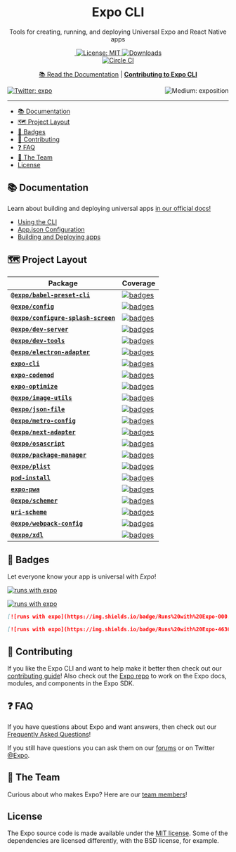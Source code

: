 <!-- Title -->
<h1 align="center">
Expo CLI
</h1>

<p align="center">Tools for creating, running, and deploying Universal Expo and React Native apps</p>

<p align="center">

  <a aria-label="Join our forums" href="https://forums.expo.io" target="_blank">
    <img alt="" src="https://img.shields.io/badge/Ask%20Questions%20-blue.svg?style=flat-square&logo=discourse&logoWidth=15&labelColor=000000&color=4630EB">
  </a>
  <a aria-label="Expo is free to use" href="https://github.com/expo/expo/blob/master/LICENSE" target="_blank">
    <img alt="License: MIT" src="https://img.shields.io/badge/License-MIT-success.svg?style=flat-square&color=33CC12" target="_blank" />
  </a>
<a aria-label="expo-cli downloads" href="http://www.npmtrends.com/expo-cli" target="_blank">
    <img alt="Downloads" src="https://img.shields.io/npm/dm/expo-cli.svg?style=flat-square&labelColor=gray&color=33CC12&label=Downloads" />
</a>
    <br>
    <a aria-label="Circle CI" href="https://circleci.com/gh/expo/expo-cli/tree/master">
    <img alt="Circle CI" src="https://flat.badgen.net/circleci/github/expo/expo-cli?label=Circle%20CI&labelColor=555555&icon=circleci">
  </a>

</p>

<p align="center">
  <a aria-label="expo documentation" href="https://docs.expo.io/workflow/expo-cli/">📚 Read the Documentation</a>
  |
  <a aria-label="contribute to expo cli" href="https://github.com/expo/expo-cli/blob/master/CONTRIBUTING.md"><b>Contributing to Expo CLI</b></a>
</p>

<p>
  <a aria-label="Follow @expo on Twitter" href="https://twitter.com/intent/follow?screen_name=expo" target="_blank">
    <img  alt="Twitter: expo" src="https://img.shields.io/twitter/follow/expo.svg?style=flat-square&label=Follow%20%40expo&logo=TWITTER&logoColor=FFFFFF&labelColor=00aced&logoWidth=15&color=lightgray" target="_blank" />
  </a>
  <a aria-label="Follow Expo on Medium" href="https://blog.expo.io">
    <img align="right" alt="Medium: exposition" src="https://img.shields.io/badge/Learn%20more%20on%20our%20blog-lightgray.svg?style=flat-square" target="_blank" />
  </a>
</p>

---

- [📚 Documentation](#-documentation)
- [🗺 Project Layout](#-project-layout)
- [🏅 Badges](#-badges)
- [👏 Contributing](#-contributing)
- [❓ FAQ](#-faq)
- [💙 The Team](#-the-team)
- [License](#license)

## 📚 Documentation

<p>Learn about building and deploying universal apps <a aria-label="expo documentation" href="https://docs.expo.io">in our official docs!</a></p>

- [Using the CLI](https://docs.expo.io/workflow/expo-cli/)
- [App.json Configuration](https://docs.expo.io/workflow/configuration/)
- [Building and Deploying apps](https://docs.expo.io/introduction/walkthrough/#building-and-deploying)

## 🗺 Project Layout

<!-- Begin auto-generation -->

| Package                                                                   | Coverage                                                                                                                                                                                                                 |
| ---                                                                       | ---                                                                                                                                                                                                                      |
| [**`@expo/babel-preset-cli`**](./packages/babel-preset-cli)               | [![badges](https://img.shields.io/npm/v/@expo/babel-preset-cli.svg?style=flat-square&label=&labelColor=CB3837&color=000&logo=npm?cacheSeconds=3600)](https://www.npmjs.com/package/@expo/babel-preset-cli)               |
| [**`@expo/config`**](./packages/config)                                   | [![badges](https://img.shields.io/npm/v/@expo/config.svg?style=flat-square&label=&labelColor=CB3837&color=000&logo=npm?cacheSeconds=3600)](https://www.npmjs.com/package/@expo/config)                                   |
| [**`@expo/configure-splash-screen`**](./packages/configure-splash-screen) | [![badges](https://img.shields.io/npm/v/@expo/configure-splash-screen.svg?style=flat-square&label=&labelColor=CB3837&color=000&logo=npm?cacheSeconds=3600)](https://www.npmjs.com/package/@expo/configure-splash-screen) |
| [**`@expo/dev-server`**](./packages/dev-server)                           | [![badges](https://img.shields.io/npm/v/@expo/dev-server.svg?style=flat-square&label=&labelColor=CB3837&color=000&logo=npm?cacheSeconds=3600)](https://www.npmjs.com/package/@expo/dev-server)                           |
| [**`@expo/dev-tools`**](./packages/dev-tools)                             | [![badges](https://img.shields.io/npm/v/@expo/dev-tools.svg?style=flat-square&label=&labelColor=CB3837&color=000&logo=npm?cacheSeconds=3600)](https://www.npmjs.com/package/@expo/dev-tools)                             |
| [**`@expo/electron-adapter`**](./packages/electron-adapter)               | [![badges](https://img.shields.io/npm/v/@expo/electron-adapter.svg?style=flat-square&label=&labelColor=CB3837&color=000&logo=npm?cacheSeconds=3600)](https://www.npmjs.com/package/@expo/electron-adapter)               |
| [**`expo-cli`**](./packages/expo-cli)                                     | [![badges](https://img.shields.io/npm/v/expo-cli.svg?style=flat-square&label=&labelColor=CB3837&color=000&logo=npm?cacheSeconds=3600)](https://www.npmjs.com/package/expo-cli)                                           |
| [**`expo-codemod`**](./packages/expo-codemod)                             | [![badges](https://img.shields.io/npm/v/expo-codemod.svg?style=flat-square&label=&labelColor=CB3837&color=000&logo=npm?cacheSeconds=3600)](https://www.npmjs.com/package/expo-codemod)                                   |
| [**`expo-optimize`**](./packages/expo-optimize)                           | [![badges](https://img.shields.io/npm/v/expo-optimize.svg?style=flat-square&label=&labelColor=CB3837&color=000&logo=npm?cacheSeconds=3600)](https://www.npmjs.com/package/expo-optimize)                                 |
| [**`@expo/image-utils`**](./packages/image-utils)                         | [![badges](https://img.shields.io/npm/v/@expo/image-utils.svg?style=flat-square&label=&labelColor=CB3837&color=000&logo=npm?cacheSeconds=3600)](https://www.npmjs.com/package/@expo/image-utils)                         |
| [**`@expo/json-file`**](./packages/json-file)                             | [![badges](https://img.shields.io/npm/v/@expo/json-file.svg?style=flat-square&label=&labelColor=CB3837&color=000&logo=npm?cacheSeconds=3600)](https://www.npmjs.com/package/@expo/json-file)                             |
| [**`@expo/metro-config`**](./packages/metro-config)                       | [![badges](https://img.shields.io/npm/v/@expo/metro-config.svg?style=flat-square&label=&labelColor=CB3837&color=000&logo=npm?cacheSeconds=3600)](https://www.npmjs.com/package/@expo/metro-config)                       |
| [**`@expo/next-adapter`**](./packages/next-adapter)                       | [![badges](https://img.shields.io/npm/v/@expo/next-adapter.svg?style=flat-square&label=&labelColor=CB3837&color=000&logo=npm?cacheSeconds=3600)](https://www.npmjs.com/package/@expo/next-adapter)                       |
| [**`@expo/osascript`**](./packages/osascript)                             | [![badges](https://img.shields.io/npm/v/@expo/osascript.svg?style=flat-square&label=&labelColor=CB3837&color=000&logo=npm?cacheSeconds=3600)](https://www.npmjs.com/package/@expo/osascript)                             |
| [**`@expo/package-manager`**](./packages/package-manager)                 | [![badges](https://img.shields.io/npm/v/@expo/package-manager.svg?style=flat-square&label=&labelColor=CB3837&color=000&logo=npm?cacheSeconds=3600)](https://www.npmjs.com/package/@expo/package-manager)                 |
| [**`@expo/plist`**](./packages/plist)                                     | [![badges](https://img.shields.io/npm/v/@expo/plist.svg?style=flat-square&label=&labelColor=CB3837&color=000&logo=npm?cacheSeconds=3600)](https://www.npmjs.com/package/@expo/plist)                                     |
| [**`pod-install`**](./packages/pod-install)                               | [![badges](https://img.shields.io/npm/v/pod-install.svg?style=flat-square&label=&labelColor=CB3837&color=000&logo=npm?cacheSeconds=3600)](https://www.npmjs.com/package/pod-install)                                     |
| [**`expo-pwa`**](./packages/pwa)                                          | [![badges](https://img.shields.io/npm/v/expo-pwa.svg?style=flat-square&label=&labelColor=CB3837&color=000&logo=npm?cacheSeconds=3600)](https://www.npmjs.com/package/expo-pwa)                                           |
| [**`@expo/schemer`**](./packages/schemer)                                 | [![badges](https://img.shields.io/npm/v/@expo/schemer.svg?style=flat-square&label=&labelColor=CB3837&color=000&logo=npm?cacheSeconds=3600)](https://www.npmjs.com/package/@expo/schemer)                                 |
| [**`uri-scheme`**](./packages/uri-scheme)                                 | [![badges](https://img.shields.io/npm/v/uri-scheme.svg?style=flat-square&label=&labelColor=CB3837&color=000&logo=npm?cacheSeconds=3600)](https://www.npmjs.com/package/uri-scheme)                                       |
| [**`@expo/webpack-config`**](./packages/webpack-config)                   | [![badges](https://img.shields.io/npm/v/@expo/webpack-config.svg?style=flat-square&label=&labelColor=CB3837&color=000&logo=npm?cacheSeconds=3600)](https://www.npmjs.com/package/@expo/webpack-config)                   |
| [**`@expo/xdl`**](./packages/xdl)                                         | [![badges](https://img.shields.io/npm/v/@expo/xdl.svg?style=flat-square&label=&labelColor=CB3837&color=000&logo=npm?cacheSeconds=3600)](https://www.npmjs.com/package/@expo/xdl)                                         |

<!-- Generated with $ node scripts/build-packages-toc.js -->

## 🏅 Badges

Let everyone know your app is universal with _Expo_!
<br/>

[![runs with expo](https://img.shields.io/badge/Runs%20with%20Expo-000.svg?style=flat-square&logo=EXPO&labelColor=f3f3f3&logoColor=000)](https://expo.io/)

[![runs with expo](https://img.shields.io/badge/Runs%20with%20Expo-4630EB.svg?style=flat-square&logo=EXPO&labelColor=f3f3f3&logoColor=000)](https://expo.io/)

```md
[![runs with expo](https://img.shields.io/badge/Runs%20with%20Expo-000.svg?style=flat-square&logo=EXPO&labelColor=f3f3f3&logoColor=000)](https://expo.io/)

[![runs with expo](https://img.shields.io/badge/Runs%20with%20Expo-4630EB.svg?style=flat-square&logo=EXPO&labelColor=f3f3f3&logoColor=000)](https://expo.io/)
```

## 👏 Contributing

If you like the Expo CLI and want to help make it better then check out our [contributing guide](/CONTRIBUTING.md)! Also check out the [Expo repo](http://github.com/expo/expo) to work on the Expo docs, modules, and components in the Expo SDK.

## ❓ FAQ

If you have questions about Expo and want answers, then check out our [Frequently Asked Questions](https://docs.expo.io/introduction/faq/)!

If you still have questions you can ask them on our [forums](https://forums.expo.io) or on Twitter [@Expo](https://twitter.com/expo).

## 💙 The Team

Curious about who makes Expo? Here are our [team members](https://expo.io/about)!

## License

The Expo source code is made available under the [MIT license](LICENSE). Some of the dependencies are licensed differently, with the BSD license, for example.
